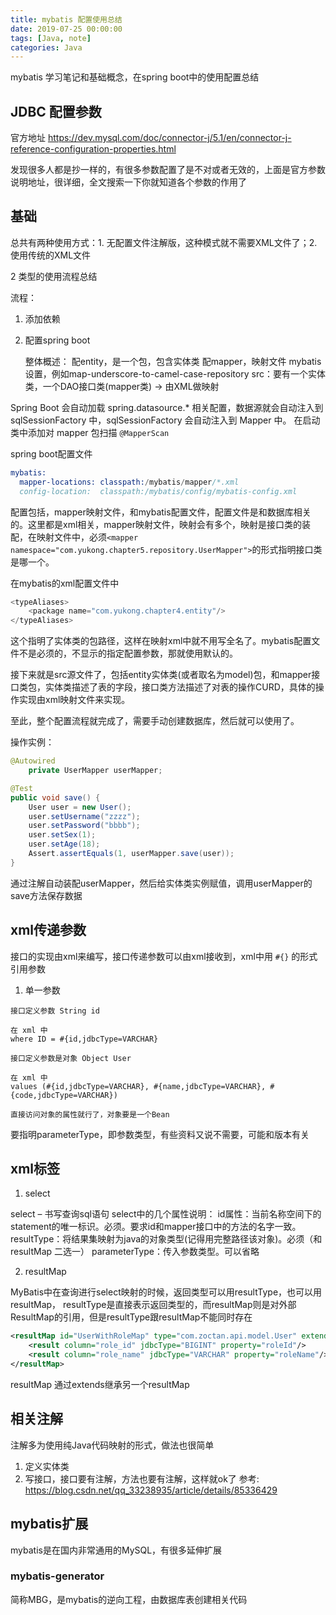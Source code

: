 ```yaml
---
title: mybatis 配置使用总结
date: 2019-07-25 00:00:00
tags: [Java, note]
categories: Java
---
```


mybatis 学习笔记和基础概念，在spring boot中的使用配置总结

<!-- more -->

## JDBC 配置参数

官方地址 https://dev.mysql.com/doc/connector-j/5.1/en/connector-j-reference-configuration-properties.html

发现很多人都是抄一样的，有很多参数配置了是不对或者无效的，上面是官方参数说明地址，很详细，全文搜索一下你就知道各个参数的作用了

## 基础

总共有两种使用方式：1. 无配置文件注解版，这种模式就不需要XML文件了；2. 使用传统的XML文件

2 类型的使用流程总结

流程：

1. 添加依赖

2. 配置spring boot

    整体概述：
    配entity，是一个包，包含实体类
    配mapper，映射文件
    mybatis设置，例如map-underscore-to-camel-case-repository
    src：要有一个实体类，一个DAO接口类(mapper类) -> 由XML做映射


Spring Boot 会自动加载 spring.datasource.* 相关配置，数据源就会自动注入到 sqlSessionFactory 中，sqlSessionFactory 会自动注入到 Mapper 中。
在启动类中添加对 mapper 包扫描 `@MapperScan`

spring boot配置文件

```s
mybatis:
  mapper-locations: classpath:/mybatis/mapper/*.xml
  config-location:  classpath:/mybatis/config/mybatis-config.xml
```

配置包括，mapper映射文件，和mybatis配置文件，配置文件是和数据库相关的。这里都是xml相关，mapper映射文件，映射会有多个，映射是接口类的装配，在映射文件中，必须`<mapper namespace="com.yukong.chapter5.repository.UserMapper">`的形式指明接口类是哪一个。

在mybatis的xml配置文件中

```s
<typeAliases>
    <package name="com.yukong.chapter4.entity"/>
</typeAliases>
```

这个指明了实体类的包路径，这样在映射xml中就不用写全名了。mybatis配置文件不是必须的，不显示的指定配置参数，那就使用默认的。

接下来就是src源文件了，包括entity实体类(或者取名为model)包，和mapper接口类包，实体类描述了表的字段，接口类方法描述了对表的操作CURD，具体的操作实现由xml映射文件来实现。

至此，整个配置流程就完成了，需要手动创建数据库，然后就可以使用了。

操作实例：

```java
@Autowired
    private UserMapper userMapper;

@Test
public void save() {
    User user = new User();
    user.setUsername("zzzz");
    user.setPassword("bbbb");
    user.setSex(1);
    user.setAge(18);
    Assert.assertEquals(1, userMapper.save(user));
}
```

通过注解自动装配userMapper，然后给实体类实例赋值，调用userMapper的save方法保存数据

## xml传递参数

接口的实现由xml来编写，接口传递参数可以由xml接收到，xml中用 `#{}` 的形式引用参数

1. 单一参数

```
接口定义参数 String id

在 xml 中
where ID = #{id,jdbcType=VARCHAR}

接口定义参数是对象 Object User

在 xml 中
values (#{id,jdbcType=VARCHAR}, #{name,jdbcType=VARCHAR}, #{code,jdbcType=VARCHAR})

直接访问对象的属性就行了，对象要是一个Bean
```

要指明parameterType，即参数类型，有些资料又说不需要，可能和版本有关

## xml标签

1. select

select – 书写查询sql语句
select中的几个属性说明：
id属性：当前名称空间下的statement的唯一标识。必须。要求id和mapper接口中的方法的名字一致。
resultType：将结果集映射为java的对象类型(记得用完整路径该对象)。必须（和 resultMap 二选一）
parameterType：传入参数类型。可以省略

2. resultMap

MyBatis中在查询进行select映射的时候，返回类型可以用resultType，也可以用resultMap，
resultType是直接表示返回类型的，而resultMap则是对外部ResultMap的引用，但是resultType跟resultMap不能同时存在

```xml
<resultMap id="UserWithRoleMap" type="com.zoctan.api.model.User" extends="UserMap">
    <result column="role_id" jdbcType="BIGINT" property="roleId"/>
    <result column="role_name" jdbcType="VARCHAR" property="roleName"/>
</resultMap>
```
resultMap 通过extends继承另一个resultMap

## 相关注解

注解多为使用纯Java代码映射的形式，做法也很简单
1. 定义实体类
2. 写接口，接口要有注解，方法也要有注解，这样就ok了
参考: https://blog.csdn.net/qq_33238935/article/details/85336429

## mybatis扩展

mybatis是在国内非常通用的MySQL，有很多延伸扩展

### mybatis-generator

简称MBG，是mybatis的逆向工程，由数据库表创建相关代码
